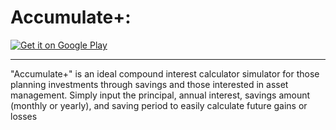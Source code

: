# Accumulate+: 


<a href='https://play.google.com/store/apps/details?id=com.hnimrod.accumulate_plus&pcampaignid=pcampaignidMKT-Other-global-all-co-prtnr-py-PartBadge-Mar2515-1'><img alt='Get it on Google Play' src='https://play.google.com/intl/en_us/badges/static/images/badges/en_badge_web_generic.png'/></a>

---

"Accumulate+" is an ideal compound interest calculator simulator for those planning investments through savings and those interested in asset management. Simply input the principal, annual interest, savings amount (monthly or yearly), and saving period to easily calculate future gains or losses

